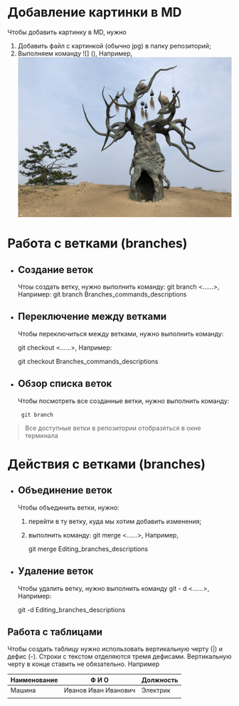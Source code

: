 # Добавление картинки в MD
Чтобы добавить картинку в MD, нужно 
1. Добавить файл с картинкой (обычно jpg) в папку репозиторий;
2. Выполняем команду ![] (), Например,
![Ветви](Branches.JPG)
# Работа с ветками (branches)
* ## Создание веток

    Чтоы создать ветку, нужно выполнить команду:
    git branch <......>, Например:
    git branch Branches_commands_descriptions
    
* ## Переключение между ветками

    Чтобы переключиться между ветками, нужно выполнить команду:

    git checkout <......>, Например:
    
    git checkout Branches_commands_descriptions

 * ## Обзор списка веток

    Чтобы посмотреть все созданные ветки, нужно выполнить команду:
    
        git branch
        
>Все доступные ветки в репозитории отобразяться в окне терминала
    
# Действия с ветками (branches)
* ## Объединение веток
    Чтобы объединить ветки, нужно:
    1. перейти в ту ветку, куда мы хотим добавить изменения;
    2. выполнить команду: git merge <......>, Например,
    
        git merge Editing_branches_descriptions
    
* ## Удаление веток

    Чтобы удалить ветку, нужно выполнить команду git - d <......>, Например:

    git -d Editing_branches_descriptions

## Работа с таблицами

Чтобы создать таблицу нужно использовать вертикальную черту (|) и дефис (-). 
Строки с текстом отделяются тремя дефисами. Вертикальную черту в конце ставить не обязательно. Например 

| Наименование | Ф И О | Должность |
| --- | --- | --- |
| Машина | Иванов Иван Иванович | Электрик |
|  |  |  |